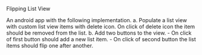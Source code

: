  Flipping List View
 
 An android app with the following implementation.
a. Populate a  list view with custom list view items with delete icon. On click of delete icon the item should be removed from the list.
b. Add two buttons to the view. 
        - On click of first button should add a new list item.
        - On click of second button the list items should flip one after another. 
 

